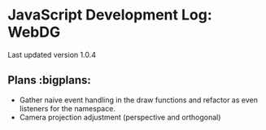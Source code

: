 # JavaScript Development Log: WebDG

Last updated version 1.0.4

## Plans :bigplans:

- Gather naive event handling in the draw functions and refactor as even listeners for the namespace.
- Camera projection adjustment (perspective and orthogonal)
